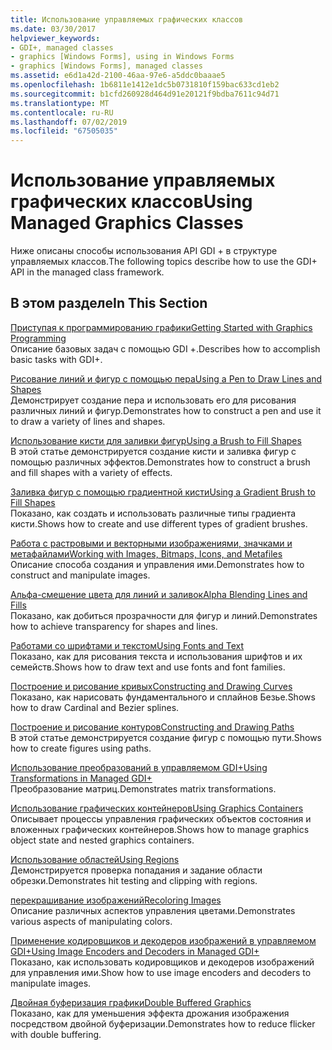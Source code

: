 ```yaml
---
title: Использование управляемых графических классов
ms.date: 03/30/2017
helpviewer_keywords:
- GDI+, managed classes
- graphics [Windows Forms], using in Windows Forms
- graphics [Windows Forms], managed classes
ms.assetid: e6d1a42d-2100-46aa-97e6-a5ddc0baaae5
ms.openlocfilehash: 1b6811e1412e1dc5b0731810f159bac633cd1eb2
ms.sourcegitcommit: b1cfd260928d464d91e20121f9bdba7611c94d71
ms.translationtype: MT
ms.contentlocale: ru-RU
ms.lasthandoff: 07/02/2019
ms.locfileid: "67505035"
---
```

# <a name="using-managed-graphics-classes"></a><span data-ttu-id="1447f-102">Использование управляемых графических классов</span><span class="sxs-lookup"><span data-stu-id="1447f-102">Using Managed Graphics Classes</span></span>
<span data-ttu-id="1447f-103">Ниже описаны способы использования API GDI + в структуре управляемых классов.</span><span class="sxs-lookup"><span data-stu-id="1447f-103">The following topics describe how to use the GDI+ API in the managed class framework.</span></span>  
  
## <a name="in-this-section"></a><span data-ttu-id="1447f-104">В этом разделе</span><span class="sxs-lookup"><span data-stu-id="1447f-104">In This Section</span></span>  
 [<span data-ttu-id="1447f-105">Приступая к программированию графики</span><span class="sxs-lookup"><span data-stu-id="1447f-105">Getting Started with Graphics Programming</span></span>](getting-started-with-graphics-programming.md)  
 <span data-ttu-id="1447f-106">Описание базовых задач с помощью GDI +.</span><span class="sxs-lookup"><span data-stu-id="1447f-106">Describes how to accomplish basic tasks with GDI+.</span></span>  
  
 [<span data-ttu-id="1447f-107">Рисование линий и фигур с помощью пера</span><span class="sxs-lookup"><span data-stu-id="1447f-107">Using a Pen to Draw Lines and Shapes</span></span>](using-a-pen-to-draw-lines-and-shapes.md)  
 <span data-ttu-id="1447f-108">Демонстрирует создание пера и использовать его для рисования различных линий и фигур.</span><span class="sxs-lookup"><span data-stu-id="1447f-108">Demonstrates how to construct a pen and use it to draw a variety of lines and shapes.</span></span>  
  
 [<span data-ttu-id="1447f-109">Использование кисти для заливки фигур</span><span class="sxs-lookup"><span data-stu-id="1447f-109">Using a Brush to Fill Shapes</span></span>](using-a-brush-to-fill-shapes.md)  
 <span data-ttu-id="1447f-110">В этой статье демонстрируется создание кисти и заливка фигур с помощью различных эффектов.</span><span class="sxs-lookup"><span data-stu-id="1447f-110">Demonstrates how to construct a brush and fill shapes with a variety of effects.</span></span>  
  
 [<span data-ttu-id="1447f-111">Заливка фигур с помощью градиентной кисти</span><span class="sxs-lookup"><span data-stu-id="1447f-111">Using a Gradient Brush to Fill Shapes</span></span>](using-a-gradient-brush-to-fill-shapes.md)  
 <span data-ttu-id="1447f-112">Показано, как создать и использовать различные типы градиента кисти.</span><span class="sxs-lookup"><span data-stu-id="1447f-112">Shows how to create and use different types of gradient brushes.</span></span>  
  
 [<span data-ttu-id="1447f-113">Работа с растровыми и векторными изображениями, значками и метафайлами</span><span class="sxs-lookup"><span data-stu-id="1447f-113">Working with Images, Bitmaps, Icons, and Metafiles</span></span>](working-with-images-bitmaps-icons-and-metafiles.md)  
 <span data-ttu-id="1447f-114">Описание способа создания и управления ими.</span><span class="sxs-lookup"><span data-stu-id="1447f-114">Demonstrates how to construct and manipulate images.</span></span>  
  
 [<span data-ttu-id="1447f-115">Альфа-смешение цвета для линий и заливок</span><span class="sxs-lookup"><span data-stu-id="1447f-115">Alpha Blending Lines and Fills</span></span>](alpha-blending-lines-and-fills.md)  
 <span data-ttu-id="1447f-116">Показано, как добиться прозрачности для фигур и линий.</span><span class="sxs-lookup"><span data-stu-id="1447f-116">Demonstrates how to achieve transparency for shapes and lines.</span></span>  
  
 [<span data-ttu-id="1447f-117">Работами со шрифтами и текстом</span><span class="sxs-lookup"><span data-stu-id="1447f-117">Using Fonts and Text</span></span>](using-fonts-and-text.md)  
 <span data-ttu-id="1447f-118">Показано, как для рисования текста и использования шрифтов и их семейств.</span><span class="sxs-lookup"><span data-stu-id="1447f-118">Shows how to draw text and use fonts and font families.</span></span>  
  
 [<span data-ttu-id="1447f-119">Построение и рисование кривых</span><span class="sxs-lookup"><span data-stu-id="1447f-119">Constructing and Drawing Curves</span></span>](constructing-and-drawing-curves.md)  
 <span data-ttu-id="1447f-120">Показано, как нарисовать фундаментального и сплайнов Безье.</span><span class="sxs-lookup"><span data-stu-id="1447f-120">Shows how to draw Cardinal and Bezier splines.</span></span>  
  
 [<span data-ttu-id="1447f-121">Построение и рисование контуров</span><span class="sxs-lookup"><span data-stu-id="1447f-121">Constructing and Drawing Paths</span></span>](constructing-and-drawing-paths.md)  
 <span data-ttu-id="1447f-122">В этой статье демонстрируется создание фигур с помощью пути.</span><span class="sxs-lookup"><span data-stu-id="1447f-122">Shows how to create figures using paths.</span></span>  
  
 [<span data-ttu-id="1447f-123">Использование преобразований в управляемом GDI+</span><span class="sxs-lookup"><span data-stu-id="1447f-123">Using Transformations in Managed GDI+</span></span>](using-transformations-in-managed-gdi.md)  
 <span data-ttu-id="1447f-124">Преобразование матриц.</span><span class="sxs-lookup"><span data-stu-id="1447f-124">Demonstrates matrix transformations.</span></span>  
  
 [<span data-ttu-id="1447f-125">Использование графических контейнеров</span><span class="sxs-lookup"><span data-stu-id="1447f-125">Using Graphics Containers</span></span>](using-graphics-containers.md)  
 <span data-ttu-id="1447f-126">Описывает процессы управления графических объектов состояния и вложенных графических контейнеров.</span><span class="sxs-lookup"><span data-stu-id="1447f-126">Shows how to manage graphics object state and nested graphics containers.</span></span>  
  
 [<span data-ttu-id="1447f-127">Использование областей</span><span class="sxs-lookup"><span data-stu-id="1447f-127">Using Regions</span></span>](using-regions.md)  
 <span data-ttu-id="1447f-128">Демонстрируется проверка попадания и задание области обрезки.</span><span class="sxs-lookup"><span data-stu-id="1447f-128">Demonstrates hit testing and clipping with regions.</span></span>  
  
 [<span data-ttu-id="1447f-129">перекрашивание изображений</span><span class="sxs-lookup"><span data-stu-id="1447f-129">Recoloring Images</span></span>](recoloring-images.md)  
 <span data-ttu-id="1447f-130">Описание различных аспектов управления цветами.</span><span class="sxs-lookup"><span data-stu-id="1447f-130">Demonstrates various aspects of manipulating colors.</span></span>  
  
 [<span data-ttu-id="1447f-131">Применение кодировщиков и декодеров изображений в управляемом GDI+</span><span class="sxs-lookup"><span data-stu-id="1447f-131">Using Image Encoders and Decoders in Managed GDI+</span></span>](using-image-encoders-and-decoders-in-managed-gdi.md)  
 <span data-ttu-id="1447f-132">Показано, как использовать кодировщиков и декодеров изображений для управления ими.</span><span class="sxs-lookup"><span data-stu-id="1447f-132">Show how to use image encoders and decoders to manipulate images.</span></span>  
  
 [<span data-ttu-id="1447f-133">Двойная буферизация графики</span><span class="sxs-lookup"><span data-stu-id="1447f-133">Double Buffered Graphics</span></span>](double-buffered-graphics.md)  
 <span data-ttu-id="1447f-134">Показано, как для уменьшения эффекта дрожания изображения посредством двойной буферизации.</span><span class="sxs-lookup"><span data-stu-id="1447f-134">Demonstrates how to reduce flicker with double buffering.</span></span>
